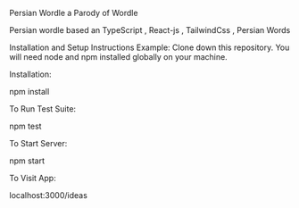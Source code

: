 Persian Wordle a Parody of Wordle

Persian wordle based an TypeScript , React-js , TailwindCss , Persian Words

Installation and Setup Instructions
Example:
Clone down this repository. You will need node and npm installed globally on your machine.

Installation:

npm install

To Run Test Suite:

npm test

To Start Server:

npm start

To Visit App:

localhost:3000/ideas
